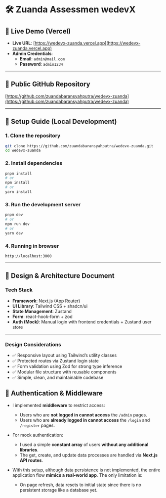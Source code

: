 # 🛠️ Zuanda Assessmen wedevX

## 🔗 Live Demo (Vercel)

- **Live URL**: [https://wedevx-zuanda.vercel.app](https://wedevx-zuanda.vercel.app)
- **Admin Credentials**:
  - **Email**: `admin@mail.com`
  - **Password**: `admin1234`

---

## 📂 Public GitHub Repository

[https://github.com/zuandabaransyahputra/wedevx-zuanda](https://github.com/zuandabaransyahputra/wedevx-zuanda)

---

## 🚀 Setup Guide (Local Development)

### 1. Clone the repository

```bash
git clone https://github.com/zuandabaransyahputra/wedevx-zuanda.git
cd wedevx-zuanda
```

### 2. Install dependencies

```bash
pnpm install
# or
npm install
# or
yarn install
```

### 3. Run the development server

```bash
pnpm dev
# or
npm run dev
# or
yarn dev
```

### 4. Running in browser

```
http://localhost:3000
```

---

## 📐 Design & Architecture Document

### Tech Stack

- **Framework**: Next.js (App Router)
- **UI Library**: Tailwind CSS + shadcn/ui
- **State Management**: Zustand
- **Form**: react-hook-form + zod
- **Auth (Mock)**: Manual login with frontend credentials + Zustand user store

---

### Design Considerations

- ✅ Responsive layout using Tailwind’s utility classes
- ✅ Protected routes via Zustand login state
- ✅ Form validation using Zod for strong type inference
- ✅ Modular file structure with reusable components
- ✅ Simple, clean, and maintainable codebase

## 🔐 Authentication & Middleware

- I implemented **middleware** to restrict access:

  - Users who are **not logged in cannot access** the `/admin` pages.
  - Users who are **already logged in cannot access** the `/login` and `/register` pages.

- For mock authentication:

  - I used a simple **constant array** of users **without any additional libraries**.
  - The get, create, and update data processes are handled via **Next.js API routes**.

- With this setup, although data persistence is not implemented, the entire application flow **mimics a real-world app**. The only limitation is:
  - On page refresh, data resets to initial state since there is no persistent storage like a database yet.
